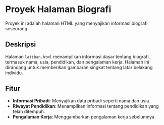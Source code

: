 # Proyek Halaman Biografi

Proyek ini adalah halaman HTML yang menyajikan informasi biografi seseorang.

## Deskripsi

Halaman `latihan.html` menampilkan informasi dasar tentang biografi, termasuk nama, usia, pendidikan, dan pengalaman kerja. Halaman ini dirancang untuk memberikan gambaran singkat tentang latar belakang individu.

## Fitur

- **Informasi Pribadi**: Menyajikan data pribadi seperti nama dan usia.
- **Riwayat Pendidikan**: Menampilkan informasi tentang pendidikan yang telah ditempuh.
- **Pengalaman Kerja**: Menggambarkan pengalaman kerja sebelumnya.
